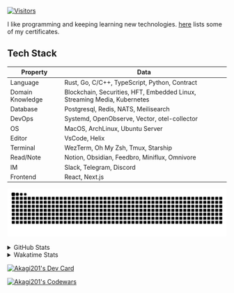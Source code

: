 <!-- markdownlint-disable MD041 MD010 MD033 -->
[![Visitors](https://api.visitorbadge.io/api/daily?path=Akagi201%2FAkagi201&label=Visitors%20Today&countColor=%2337d67a)](https://visitorbadge.io/status?path=Akagi201%2FAkagi201)

I like programming and keeping learning new technologies. [here](https://github.com/Akagi201/blockchain) lists some of my certificates.

## Tech Stack

| Property         	| Data                                                                               	|
|------------------	|------------------------------------------------------------------------------------	|
| Language         	| Rust, Go, C/C++, TypeScript, Python, Contract                                       |
| Domain Knowledge 	| Blockchain, Securities, HFT, Embedded Linux, Streaming Media, Kubernetes            |
| Database         	| Postgresql, Redis, NATS, Meilisearch                                                   |
| DevOps            | Systemd, OpenObserve, Vector, otel-collector                                        |
| OS               	| MacOS, ArchLinux, Ubuntu Server                                                     |
| Editor           	| VsCode, Helix                                                                       |
| Terminal          | WezTerm, Oh My Zsh, Tmux, Starship                                                  |
| Read/Note         | Notion, Obsidian, Feedbro, Miniflux, Omnivore                                       |
| IM               	| Slack, Telegram, Discord                                                            |
| Frontend          | React, Next.js                                                                      |

[![github contribution grid snake animation](https://raw.githubusercontent.com/Akagi201/Akagi201/output/github-contribution-grid-snake.svg#gh-light-mode-only)](https://github.com/Akagi201)

<details>
<summary>GitHub Stats</summary>
  <a href="https://github.com/Akagi201"><img alt="Profile Detail" src="https://raw.githubusercontent.com/Akagi201/Akagi201/master/profile-summary-card-output/dracula/0-profile-details.svg" /></a>
  <a href="https://github.com/Akagi201"><img alt="Github Stats" src="https://raw.githubusercontent.com/Akagi201/Akagi201/master/profile-summary-card-output/dracula/3-stats.svg" /></a>
  <a href="https://github.com/Akagi201"><img alt="Lang By Commits" src="https://raw.githubusercontent.com/Akagi201/Akagi201/master/profile-summary-card-output/dracula/2-most-commit-language.svg" /></a>
</details>

<details>
<summary>Wakatime Stats</summary>
<br>

<!--START_SECTION:waka-->

```txt
From: 14 June 2024 - To: 21 June 2024

Total Time: 48 hrs 5 mins

Other      40 hrs 11 mins  █████████████████████░░░░   83.59 %
Rust       2 hrs 32 mins   █▒░░░░░░░░░░░░░░░░░░░░░░░   05.29 %
sh         2 hrs 16 mins   █▒░░░░░░░░░░░░░░░░░░░░░░░   04.72 %
Markdown   1 hr 26 mins    ▓░░░░░░░░░░░░░░░░░░░░░░░░   02.99 %
C#         1 hr 6 mins     ▓░░░░░░░░░░░░░░░░░░░░░░░░   02.31 %
TOML       12 mins         ░░░░░░░░░░░░░░░░░░░░░░░░░   00.42 %
Go         8 mins          ░░░░░░░░░░░░░░░░░░░░░░░░░   00.30 %
Python     2 mins          ░░░░░░░░░░░░░░░░░░░░░░░░░   00.10 %
JSON       2 mins          ░░░░░░░░░░░░░░░░░░░░░░░░░   00.09 %
YAML       1 min           ░░░░░░░░░░░░░░░░░░░░░░░░░   00.05 %
```

<!--END_SECTION:waka-->

</details>

<a href="https://dly.to/lajulH68cRC"><img src="https://api.daily.dev/devcards/v2/0PgLIuTCuccboR3DWDI4I.png?type=wide&r=z7i" width="900" alt="Akagi201's Dev Card"/></a>

<a href="https://www.codewars.com/users/Akagi201"><img alt="Akagi201's Codewars" src="https://www.codewars.com/users/Akagi201/badges/small"></a>
